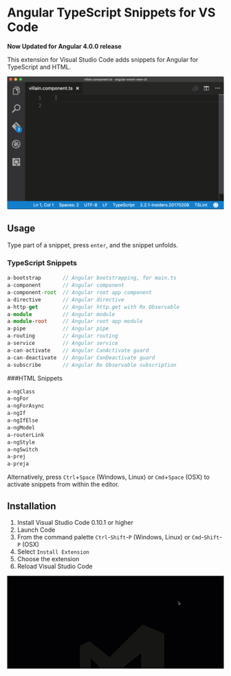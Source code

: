 # Angular TypeScript Snippets for VS Code

**Now Updated for Angular 4.0.0 release**

This extension for Visual Studio Code adds snippets for Angular for TypeScript and HTML.

![Use Extension](images/use-extension.gif)

## Usage
Type part of a snippet, press `enter`, and the snippet unfolds.

### TypeScript Snippets
```typescript
a-bootstrap       // Angular bootstrapping, for main.ts
a-component       // Angular component
a-component-root  // Angular root app component
a-directive       // Angular directive
a-http-get        // Angular http.get with Rx Observable
a-module          // Angular module
a-module-root     // Angular root app module
a-pipe            // Angular pipe
a-routing         // Angular routing
a-service         // Angular service
a-can-activate    // Angular CanActivate guard
a-can-deactivate  // Angular CanDeactivate guard
a-subscribe       // Angular Rx Observable subscription
```

###HTML Snippets
```html
a-ngClass
a-ngFor
a-ngForAsync
a-ngIf
a-ngIfElse
a-ngModel
a-routerLink
a-ngStyle
a-ngSwitch
a-prej
a-preja
```

Alternatively, press `Ctrl`+`Space` (Windows, Linux) or `Cmd`+`Space` (OSX) to activate snippets from within the editor.

## Installation

1. Install Visual Studio Code 0.10.1 or higher
2. Launch Code
3. From the command palette `Ctrl`-`Shift`-`P` (Windows, Linux) or `Cmd`-`Shift`-`P` (OSX)
4. Select `Install Extension`
5. Choose the extension
6. Reload Visual Studio Code

![Install Extension](images/install-extension.gif)

